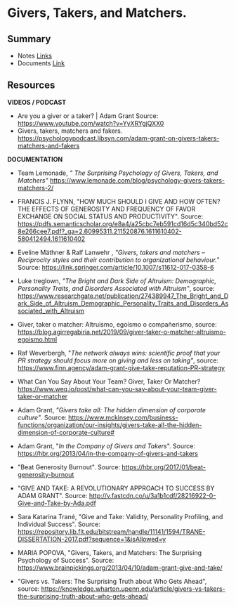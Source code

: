 # Givers, Takers, and Matchers.



## Summary







- Notes [Links](Notes.md)
- Documents [Link](./documents)



## Resources

**VIDEOS / PODCAST**

- Are you a giver or a taker? | Adam Grant Source: https://www.youtube.com/watch?v=YyXRYgjQXX0
- Givers, takers, matchers and fakers. https://psychologypodcast.libsyn.com/adam-grant-on-givers-takers-matchers-and-fakers



**DOCUMENTATION**

- Team Lemonade, *" The Surprising Psychology of Givers, Takers, and Matchers"* https://www.lemonade.com/blog/psychology-givers-takers-matchers-2/

- FRANCIS J. FLYNN, "HOW MUCH SHOULD I GIVE AND HOW OFTEN? THE EFFECTS OF GENEROSITY AND FREQUENCY OF FAVOR EXCHANGE ON SOCIAL STATUS AND PRODUCTIVITY". Source: https://pdfs.semanticscholar.org/e8a4/a25cbc7eb591cd16d5c340bd52c8e266cee7.pdf?_ga=2.60995311.211520876.1611610402-580412494.1611610402

-  Eveline Mäthner & Ralf Lanwehr ,  *"Givers, takers and matchers – Reciprocity styles and their contribution to organizational behaviour.*" Source: https://link.springer.com/article/10.1007/s11612-017-0358-6

- Luke treglown, *"The Bright and Dark Side of Altruism: Demographic, Personality Traits, and Disorders Associated with Altruism"*, source: https://www.researchgate.net/publication/274389947_The_Bright_and_Dark_Side_of_Altruism_Demographic_Personality_Traits_and_Disorders_Associated_with_Altruism

-   Giver, taker o matcher: Altruismo, egoísmo o compañerismo, source: https://blog.agirregabiria.net/2019/09/giver-taker-o-matcher-altruismo-egoismo.html

- Raf Weverbergh, "*The network always wins: scientific proof that your PR strategy should focus more on giving and less on taking"*, source: https://www.finn.agency/adam-grant-give-take-reputation-PR-strategy

-  What Can You Say About Your Team? Giver, Taker Or Matcher? https://www.weq.io/post/what-can-you-say-about-your-team-giver-taker-or-matcher

- Adam Grant, *"Givers take all: The hidden dimension of corporate culture"*. Source: https://www.mckinsey.com/business-functions/organization/our-insights/givers-take-all-the-hidden-dimension-of-corporate-culture#

- Adam Grant, "*In the Company of Givers and Takers*". Source: https://hbr.org/2013/04/in-the-company-of-givers-and-takers

- "Beat Generosity Burnout". Source: https://hbr.org/2017/01/beat-generosity-burnout

- "GIVE AND TAKE: A REVOLUTIONARY APPROACH TO SUCCESS BY ADAM GRANT". Source: http://v.fastcdn.co/u/3a1b1cdf/28216922-0-Give-and-Take-by-Ada.pdf

- Sara Katarina Trané, "Give and Take: Validity, Personality Profiling, and Individual Success". Source: https://repository.lib.fit.edu/bitstream/handle/11141/1594/TRANE-DISSERTATION-2017.pdf?sequence=1&isAllowed=y

-  MARIA POPOVA, "Givers, Takers, and Matchers: The Surprising Psychology of Success". Source: https://www.brainpickings.org/2013/04/10/adam-grant-give-and-take/

- "Givers vs. Takers: The Surprising Truth about Who Gets Ahead", source: https://knowledge.wharton.upenn.edu/article/givers-vs-takers-the-surprising-truth-about-who-gets-ahead/

  



